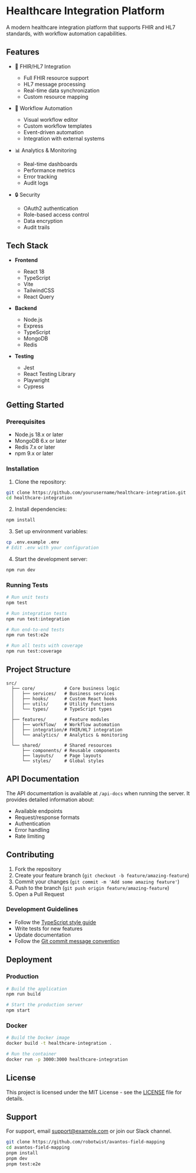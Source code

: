 # Healthcare Integration Platform

A modern healthcare integration platform that supports FHIR and HL7 standards, with workflow automation capabilities.

## Features

- 🔄 FHIR/HL7 Integration
  - Full FHIR resource support
  - HL7 message processing
  - Real-time data synchronization
  - Custom resource mapping

- 🤖 Workflow Automation
  - Visual workflow editor
  - Custom workflow templates
  - Event-driven automation
  - Integration with external systems

- 📊 Analytics & Monitoring
  - Real-time dashboards
  - Performance metrics
  - Error tracking
  - Audit logs

- 🔒 Security
  - OAuth2 authentication
  - Role-based access control
  - Data encryption
  - Audit trails

## Tech Stack

- **Frontend**
  - React 18
  - TypeScript
  - Vite
  - TailwindCSS
  - React Query

- **Backend**
  - Node.js
  - Express
  - TypeScript
  - MongoDB
  - Redis

- **Testing**
  - Jest
  - React Testing Library
  - Playwright
  - Cypress

## Getting Started

### Prerequisites

- Node.js 18.x or later
- MongoDB 6.x or later
- Redis 7.x or later
- npm 9.x or later

### Installation

1. Clone the repository:
```bash
git clone https://github.com/yourusername/healthcare-integration.git
cd healthcare-integration
```

2. Install dependencies:
```bash
npm install
```

3. Set up environment variables:
```bash
cp .env.example .env
# Edit .env with your configuration
```

4. Start the development server:
```bash
npm run dev
```

### Running Tests

```bash
# Run unit tests
npm test

# Run integration tests
npm run test:integration

# Run end-to-end tests
npm run test:e2e

# Run all tests with coverage
npm run test:coverage
```

## Project Structure

```
src/
  ├── core/           # Core business logic
  │   ├── services/   # Business services
  │   ├── hooks/      # Custom React hooks
  │   ├── utils/      # Utility functions
  │   └── types/      # TypeScript types
  │
  ├── features/       # Feature modules
  │   ├── workflow/   # Workflow automation
  │   ├── integration/# FHIR/HL7 integration
  │   └── analytics/  # Analytics & monitoring
  │
  └── shared/         # Shared resources
      ├── components/ # Reusable components
      ├── layouts/    # Page layouts
      └── styles/     # Global styles
```

## API Documentation

The API documentation is available at `/api-docs` when running the server. It provides detailed information about:

- Available endpoints
- Request/response formats
- Authentication
- Error handling
- Rate limiting

## Contributing

1. Fork the repository
2. Create your feature branch (`git checkout -b feature/amazing-feature`)
3. Commit your changes (`git commit -m 'Add some amazing feature'`)
4. Push to the branch (`git push origin feature/amazing-feature`)
5. Open a Pull Request

### Development Guidelines

- Follow the [TypeScript style guide](docs/STYLE_GUIDE.md)
- Write tests for new features
- Update documentation
- Follow the [Git commit message convention](docs/COMMIT_CONVENTION.md)

## Deployment

### Production

```bash
# Build the application
npm run build

# Start the production server
npm start
```

### Docker

```bash
# Build the Docker image
docker build -t healthcare-integration .

# Run the container
docker run -p 3000:3000 healthcare-integration
```

## License

This project is licensed under the MIT License - see the [LICENSE](LICENSE) file for details.

## Support

For support, email support@example.com or join our Slack channel.

```bash
git clone https://github.com/robotwist/avantos-field-mapping
cd avantos-field-mapping
pnpm install
pnpm dev
pnpm test:e2e
